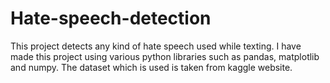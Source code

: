 # Hate-speech-detection
This project detects any kind of hate speech used while texting.  I have made this project using various python libraries such as pandas, matplotlib and numpy. The dataset which is used is taken from kaggle website.

